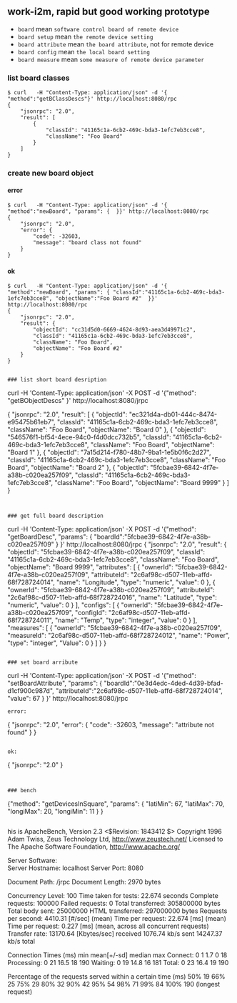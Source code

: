 ## work-i2m, rapid but good working prototype


- `board` mean  `software control board of remote device`
- `board setup` mean `the remote device setting`
- `board attribute` mean `the board attribute`, not for remote device
- `board config` mean `the local board setting`
- `board measure` mean `some measure of remote device parameter`


### list board classes

```
$ curl   -H "Content-Type: application/json" -d '{ "method":"getBClassDescs"}' http://localhost:8080/rpc
{
    "jsonrpc": "2.0",
    "result": [
        {
            "classId": "41165c1a-6cb2-469c-bda3-1efc7eb3cce8",
            "className": "Foo Board"
        }
    ]
}
```

### create new board object

#### error
```
$ curl   -H "Content-Type: application/json" -d '{ "method":"newBoard", "params": {  }}' http://localhost:8080/rpc
{
    "jsonrpc": "2.0",
    "error": {
        "code": -32603,
        "message": "board class not found"
    }
}
```

#### ok

```
$ curl   -H "Content-Type: application/json" -d '{ "method":"newBoard", "params": { "classId":"41165c1a-6cb2-469c-bda3-1efc7eb3cce8", "objectName":"Foo Board #2"  }}' http://localhost:8080/rpc
{
    "jsonrpc": "2.0",
    "result": {
        "objectId": "cc31d5d0-6669-4624-8d93-aea3d49971c2",
        "classId": "41165c1a-6cb2-469c-bda3-1efc7eb3cce8",
        "className": "Foo Board",
        "objectName": "Foo Board #2"
    }
}


### list short board desription

```
curl -H 'Content-Type: application/json' -X POST -d '{"method": "getBObjectDescs" }' http://localhost:8080/jrpc

{
    "jsonrpc": "2.0",
    "result": [
        {
            "objectId": "ec321d4a-db01-444c-8474-e95475b61eb7",
            "classId": "41165c1a-6cb2-469c-bda3-1efc7eb3cce8",
            "className": "Foo Board",
            "objectName": "Board 0"
        },
        {
            "objectId": "546576f1-bf54-4ece-94c0-f4d0dcc732b5",
            "classId": "41165c1a-6cb2-469c-bda3-1efc7eb3cce8",
            "className": "Foo Board",
            "objectName": "Board 1"
        },
        {
            "objectId": "7a15d214-f780-48b7-9ba1-1e5b0f6c2d27",
            "classId": "41165c1a-6cb2-469c-bda3-1efc7eb3cce8",
            "className": "Foo Board",
            "objectName": "Board 2"
        },
        {
            "objectId": "5fcbae39-6842-4f7e-a38b-c020ea257f09",
            "classId": "41165c1a-6cb2-469c-bda3-1efc7eb3cce8",
            "className": "Foo Board",
            "objectName": "Board 9999"
        }
    ]
}
```


### get full board description

```
curl -H 'Content-Type: application/json' -X POST -d '{"method": "getBoardDesc", "params": { "boardId":"5fcbae39-6842-4f7e-a38b-c020ea257f09" } }' http://localhost:8080/jrpc
{
    "jsonrpc": "2.0",
    "result": {
        "objectId": "5fcbae39-6842-4f7e-a38b-c020ea257f09",
        "classId": "41165c1a-6cb2-469c-bda3-1efc7eb3cce8",
        "className": "Foo Board",
        "objectName": "Board 9999",
        "attributes": [
            {
                "ownerId": "5fcbae39-6842-4f7e-a38b-c020ea257f09",
                "attributeId": "2c6af98c-d507-11eb-affd-68f728724014",
                "name": "Longitude",
                "type": "numeric",
                "value": 0
            },
            {
                "ownerId": "5fcbae39-6842-4f7e-a38b-c020ea257f09",
                "attributeId": "2c6af98c-d507-11eb-affd-68f728724016",
                "name": "Latitude",
                "type": "numeric",
                "value": 0
            }
        ],
        "configs": [
            {
                "ownerId": "5fcbae39-6842-4f7e-a38b-c020ea257f09",
                "configId": "2c6af98c-d507-11eb-affd-68f728724011",
                "name": "Temp",
                "type": "integer",
                "value": 0
            }
        ],
        "measures": [
            {
                "ownerId": "5fcbae39-6842-4f7e-a38b-c020ea257f09",
                "measureId": "2c6af98c-d507-11eb-affd-68f728724012",
                "name": "Power",
                "type": "integer",
                "Value": 0
            }
        ]
    }
}
```

### set board arribute
```
curl -H 'Content-Type: application/json' -X POST -d '{"method": "setBoardAttribute", "params": { "boardId":"0e3d4edc-4ded-4d39-bfad-d1cf900c987d", "attributeId":"2c6af98c-d507-11eb-affd-68f728724014", "value": 67 } }' http://localhost:8080/jrpc
```
error:
```
{
    "jsonrpc": "2.0",
    "error": {
        "code": -32603,
        "message": "attribute not found"
    }
}

```

ok:
```
{
    "jsonrpc": "2.0"
}
```


### bench

```
{"method": "getDevicesInSquare", "params": { "latiMin": 67, "latiMax": 70, "longiMax": 20, "longiMin": 11 } }
```

```
his is ApacheBench, Version 2.3 <$Revision: 1843412 $>
Copyright 1996 Adam Twiss, Zeus Technology Ltd, http://www.zeustech.net/
Licensed to The Apache Software Foundation, http://www.apache.org/

Server Software:        
Server Hostname:        localhost
Server Port:            8080

Document Path:          /jrpc
Document Length:        2970 bytes

Concurrency Level:      100
Time taken for tests:   22.674 seconds
Complete requests:      100000
Failed requests:        0
Total transferred:      305800000 bytes
Total body sent:        25000000
HTML transferred:       297000000 bytes
Requests per second:    4410.31 [#/sec] (mean)
Time per request:       22.674 [ms] (mean)
Time per request:       0.227 [ms] (mean, across all concurrent requests)
Transfer rate:          13170.64 [Kbytes/sec] received
                        1076.74 kb/s sent
                        14247.37 kb/s total

Connection Times (ms)
              min  mean[+/-sd] median   max
Connect:        0    1   1.7      0      18
Processing:     0   21  16.5     18     190
Waiting:        0   19  14.8     16     181
Total:          0   23  16.4     19     190

Percentage of the requests served within a certain time (ms)
  50%     19
  66%     25
  75%     29
  80%     32
  90%     42
  95%     54
  98%     71
  99%     84
 100%    190 (longest request)
```
